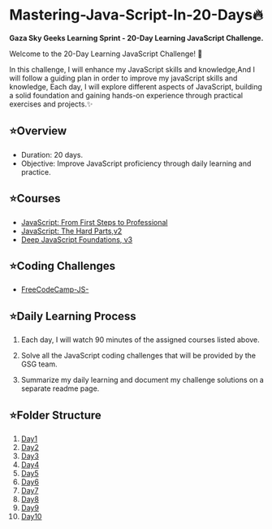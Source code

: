 # Mastering-Java-Script-In-20-Days🔥
**Gaza Sky Geeks Learning Sprint - 20-Day Learning JavaScript Challenge.**

Welcome to the 20-Day Learning JavaScript Challenge! 🚀

In this challenge, I will enhance my JavaScript skills and knowledge,And I will follow a guiding plan in order to improve my javaScript skills and knowledge,  Each day, I will explore different aspects of JavaScript, building a solid foundation and gaining hands-on experience through practical exercises and projects.✨

## ⭐️Overview

- Duration: 20 days.
- Objective: Improve JavaScript proficiency through daily learning and practice.

## ⭐️Courses

- [JavaScript: From First Steps to Professional](https://frontendmasters.com/courses/javascript-first-steps/)
- [JavaScript: The Hard Parts,v2](https://frontendmasters.com/courses/javascript-hard-parts-v2/)
- [Deep JavaScript Foundations, v3](https://frontendmasters.com/courses/deep-javascript-v3/)

## ⭐️Coding Challenges

- [FreeCodeCamp-JS-](https://www.freecodecamp.org/learn/javascript-algorithms-and-data-structures/)

## ⭐️Daily Learning Process

  1. Each day, I will watch 90 minutes of the assigned courses listed above.

  2. Solve all the JavaScript coding challenges that will be provided by the GSG team.

  3. Summarize my daily learning and document my challenge solutions on a separate readme page.


## ⭐️Folder Structure

 1. [Day1](https://github.com/TarteelGH/Mastering-Java-Script-In-20-Days/blob/main/Day1.md)
 2. [Day2](https://github.com/TarteelGH/Mastering-Java-Script-In-20-Days/blob/main/Day2.md)
 3. [Day3](https://github.com/TarteelGH/Mastering-Java-Script-In-20-Days/blob/main/Day3.md)
 4. [Day4](https://github.com/TarteelGH/Mastering-Java-Script-In-20-Days/blob/main/Day4.md)
 5. [Day5](https://github.com/TarteelGH/Mastering-Java-Script-In-20-Days/blob/main/Day5.md)
 6. [Day6](https://github.com/TarteelGH/Mastering-Java-Script-In-20-Days/blob/main/Day6.md)
 7. [Day7](https://github.com/TarteelGH/Mastering-Java-Script-In-20-Days/blob/main/Day7.md)
 8. [Day8](https://github.com/TarteelGH/Mastering-Java-Script-In-20-Days/blob/main/Day8.md)
 9. [Day9]()
 10. [Day10]()


